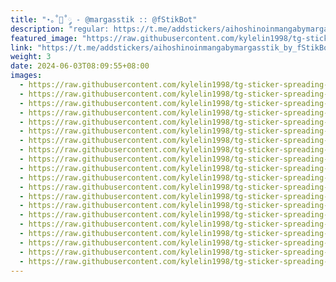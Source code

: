 ```yaml
---
title: "⋆｡˚🌟˚༘ - @margasstik :: @fStikBot"
description: "regular: https://t.me/addstickers/aihoshinoinmangabymargasstik_by_fStikBot"
featured_image: "https://raw.githubusercontent.com/kylelin1998/tg-sticker-spreading-worldwide-images/main/img/7464d678-8890-4e0f-9a51-681892fdf62a.jpg"
link: "https://t.me/addstickers/aihoshinoinmangabymargasstik_by_fStikBot"
weight: 3
date: 2024-06-03T08:09:55+08:00
images:
  - https://raw.githubusercontent.com/kylelin1998/tg-sticker-spreading-worldwide-images/main/img/7464d678-8890-4e0f-9a51-681892fdf62a.jpg
  - https://raw.githubusercontent.com/kylelin1998/tg-sticker-spreading-worldwide-images/main/img/5fc61265-847e-463d-b9ac-ea1af08ef46b.jpg
  - https://raw.githubusercontent.com/kylelin1998/tg-sticker-spreading-worldwide-images/main/img/c7b6a82f-95b8-456e-aa49-7d942c98a972.jpg
  - https://raw.githubusercontent.com/kylelin1998/tg-sticker-spreading-worldwide-images/main/img/9cdc9934-7982-4082-b47c-3f8781266309.jpg
  - https://raw.githubusercontent.com/kylelin1998/tg-sticker-spreading-worldwide-images/main/img/215b4a62-eea5-402f-a36e-78b869207ba8.jpg
  - https://raw.githubusercontent.com/kylelin1998/tg-sticker-spreading-worldwide-images/main/img/de2eb297-53e4-4e31-b294-6f5b5ca66477.jpg
  - https://raw.githubusercontent.com/kylelin1998/tg-sticker-spreading-worldwide-images/main/img/b3b54c3d-53d0-4685-aa81-9adc0aa7abea.jpg
  - https://raw.githubusercontent.com/kylelin1998/tg-sticker-spreading-worldwide-images/main/img/3af0a132-3672-4f7f-9b31-7895917199d2.jpg
  - https://raw.githubusercontent.com/kylelin1998/tg-sticker-spreading-worldwide-images/main/img/2e29a90f-1af4-4bfa-964a-4d21d1445c0c.jpg
  - https://raw.githubusercontent.com/kylelin1998/tg-sticker-spreading-worldwide-images/main/img/0da4a1d6-fd17-41fb-a82a-d665de1a0d73.jpg
  - https://raw.githubusercontent.com/kylelin1998/tg-sticker-spreading-worldwide-images/main/img/734d2531-fcae-4190-a954-14079ebc3e90.jpg
  - https://raw.githubusercontent.com/kylelin1998/tg-sticker-spreading-worldwide-images/main/img/be2fe6dc-800d-4a55-b2c9-b6a6f668fb5a.jpg
  - https://raw.githubusercontent.com/kylelin1998/tg-sticker-spreading-worldwide-images/main/img/905d3505-cd8e-4af2-95e6-86beb66853fd.jpg
  - https://raw.githubusercontent.com/kylelin1998/tg-sticker-spreading-worldwide-images/main/img/a91a9499-f644-4bbc-acdc-a21e3eca74ad.jpg
  - https://raw.githubusercontent.com/kylelin1998/tg-sticker-spreading-worldwide-images/main/img/a91a09c3-5ab0-46b1-847b-b189d15b97a5.jpg
  - https://raw.githubusercontent.com/kylelin1998/tg-sticker-spreading-worldwide-images/main/img/39f2d9e2-e1c8-439f-85a4-c3ede765e691.jpg
  - https://raw.githubusercontent.com/kylelin1998/tg-sticker-spreading-worldwide-images/main/img/b89ddbe4-8b8b-40eb-be6f-9d7ae0373fd1.jpg
  - https://raw.githubusercontent.com/kylelin1998/tg-sticker-spreading-worldwide-images/main/img/2e411a04-60c1-4b1a-89cd-ac7a11ca5920.jpg
  - https://raw.githubusercontent.com/kylelin1998/tg-sticker-spreading-worldwide-images/main/img/58ad4b2b-61ed-4fef-922f-5a31879879cc.jpg
  - https://raw.githubusercontent.com/kylelin1998/tg-sticker-spreading-worldwide-images/main/img/37235330-647e-496a-b7e0-a71a1f5d36b9.jpg
---
```

